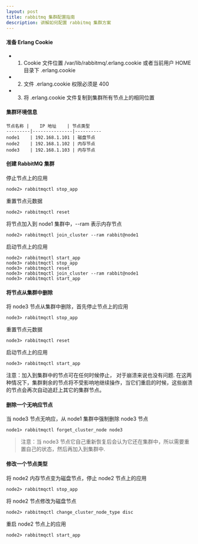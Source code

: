 ```yaml
---
layout: post
title: rabbitmq 集群配置指南
description: 讲解如何配置 rabbitmq 集群方案
---
```


#### 准备 Erlang Cookie

- 1) Cookie 文件位置 /var/lib/rabbitmq/.erlang.cookie 或者当前用户 HOME 目录下 .erlang.cookie
- 2) 文件 .erlang.cookie 权限必须是 400
- 3) 将 .erlang.cookie 文件复制到集群所有节点上的相同位置
   
#### 集群环境信息

    节点名称 |    IP 地址    | 节点类型
    ---------|---------------|----------
    node1    | 192.168.1.101 | 磁盘节点
    node2    | 192.168.1.102 | 内存节点
    node3    | 192.168.1.103 | 内存节点

#### 创建 RabbitMQ 集群

停止节点上的应用

    node2> rabbitmqctl stop_app

重置节点元数据

    node2> rabbitmqctl reset

将节点加入到 node1 集群中，--ram 表示内存节点

    node2> rabbitmqctl join_cluster --ram rabbit@node1

启动节点上的应用

    node2> rabbitmqctl start_app
    node3> rabbitmqctl stop_app
    node3> rabbitmqctl reset
    node3> rabbitmqctl join_cluster --ram rabbit@node1
    node3> rabbitmqctl start_app

#### 将节点从集群中删除

将 node3 节点从集群中删除，首先停止节点上的应用

    node3> rabbitmqctl stop_app

重置节点元数据

    node3> rabbitmqctl reset

启动节点上的应用

    node3> rabbitmqctl start_app

注意：加入到集群中的节点可在任何时候停止， 对于崩溃来说也没有问题. 在这两种情况下，集群剩余的节点将不受影响地继续操作，当它们重启的时候，这些崩溃的节点会再次自动追赶上其它的集群节点。
  
#### 删除一个无响应节点

当 node3 节点无响应，从 node1 集群中强制删除 node3 节点

    node1> rabbitmqctl forget_cluster_node node3


> 注意：当 node3 节点它自己重新恢复后会认为它还在集群中，所以需要重置自己的状态，然后再加入到集群中.
  
#### 修改一个节点类型

将 node2 内存节点变为磁盘节点，停止 node2 节点上的应用

    node2> rabbitmqctl stop_app

将 node2 节点修改为磁盘节点

    node2> rabbitmqctl change_cluster_node_type disc

重启 node2 节点上的应用

    node2> rabbitmqctl start_app

